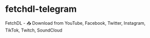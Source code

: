 # fetchdl-telegram
FetchDL - 📥 Download from YouTube, Facebook, Twitter, Instagram, TikTok, Twitch, SoundCloud
